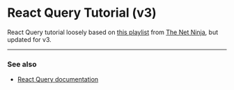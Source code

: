 # React Query Tutorial (v3)

React Query tutorial loosely based on 
[this playlist](https://www.youtube.com/playlist?list=PL4cUxeGkcC9jpi7Ptjl5b50p9gLjOFani)
from [The Net Ninja](https://www.youtube.com/c/TheNetNinja), but updated for v3.

---
### See also

- [React Query documentation](https://react-query.tanstack.com/overview)